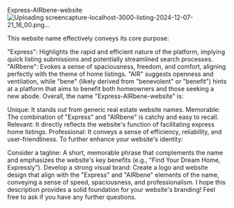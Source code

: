 Express-AIRbene-website
![Uploading screencapture-localhost-3000-listing-2024-12-07-21_16_00.png…]()

This website name effectively conveys its core purpose:

"Express": Highlights the rapid and efficient nature of the platform, implying quick listing submissions and potentially streamlined search processes.
"AIRbene": Evokes a sense of spaciousness, freedom, and comfort, aligning perfectly with the theme of home listings. "AIR" suggests openness and ventilation, while "bene" (likely derived from "benevolent" or "benefit") hints at a platform that aims to benefit both homeowners and those seeking a new abode.
Overall, the name "Express-AIRbene-website" is:

Unique: It stands out from generic real estate website names.
Memorable: The combination of "Express" and "AIRbene" is catchy and easy to recall.
Relevant: It directly reflects the website's function of facilitating express home listings.
Professional: It conveys a sense of efficiency, reliability, and user-friendliness.
To further enhance your website's identity:

Consider a tagline: A short, memorable phrase that complements the name and emphasizes the website's key benefits (e.g., "Find Your Dream Home, Expressly").
Develop a strong visual brand: Create a logo and website design that align with the "Express" and "AIRbene" elements of the name, conveying a sense of speed, spaciousness, and professionalism.
I hope this description provides a solid foundation for your website's branding! Feel free to ask if you have any further questions.








